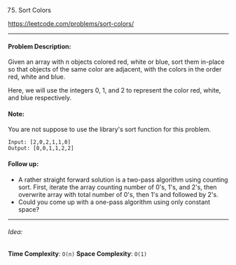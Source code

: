 75. Sort Colors

https://leetcode.com/problems/sort-colors/

---

#### Problem Description:

Given an array with n objects colored red, white or blue, sort them in-place so that objects of the same color are adjacent, with the colors in the order red, white and blue.

Here, we will use the integers 0, 1, and 2 to represent the color red, white, and blue respectively.

#### Note:

You are not suppose to use the library's sort function for this problem.

```
Input: [2,0,2,1,1,0]
Output: [0,0,1,1,2,2]
```

#### Follow up:

- A rather straight forward solution is a two-pass algorithm using counting sort.
  First, iterate the array counting number of 0's, 1's, and 2's, then overwrite array with total number of 0's, then 1's and followed by 2's.
- Could you come up with a one-pass algorithm using only constant space?

---

###### Idea:

**Time Complexity**: `O(n)`
**Space Complexity**: `O(1)`
